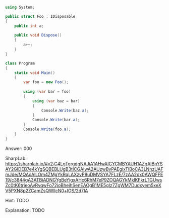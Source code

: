 ```cs
using System;

public struct Foo : IDisposable
{
    public int a;
    
    public void Dispose()
    {
        a++;
    }
}

class Program
{
    static void Main()
    {
        var foo = new Foo();
        
        using (var bar = foo)
        {
            using (var baz = bar)
            {
                Console.Write(baz.a);
            }
            Console.Write(bar.a);
        }
        Console.Write(foo.a);
    }
}
```

Answer: 000

SharpLab: https://sharplab.io/#v2:C4LgTgrgdgNAJiA1AHwAICYCMBYAUH1AZgAIBnYSAY2GIDEB7e4kYgSQBEBLUgB3tICGAIwA2AUzwBvPAEgixTlBoCA3LNnzUAFmJde/MQAoAlLOm4ZMgYkRqLAXzyP8uDMVSYA7FLzE/7zAA2dx0AWQFFE19/c3844gA3ATBiADNGYgBeYigxAHc6RhM7eP9ZOQAGYkMklKFkrLTGUwsZc0tK6trieoAvRvqwFo72joBheihSenEAOgB1ME5gIz7ZgWM7Dudxyem5xeXV5PXN8p2ZCamZsQWllcN0+lOS/2d7IA

Hint:
TODO

Explanation:
TODO
